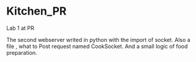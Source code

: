 # Kitchen_PR
Lab 1 at PR

The second webserver writed in python with the import of socket. Also a file , what to Post request named CookSocket. And a small logic of food preparation.
